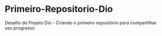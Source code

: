# Primeiro-Repositorio-Dio
Desafio de Projeto Dio - Criando o primeiro repositório para compartilhar seu progresso
